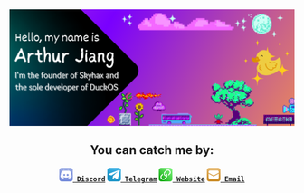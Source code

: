 <a href="#">
  <img align="center" src="/profile.png" title="Hello, my name is Arthur Jiang. I'm the founder of Skyhax and the sole developer of DuckOS.">
</a>

<h2 align="center">You can catch me by:</h3>
<h4 align="center">
  <code><a href="https://discord.gg/2JbtU5HnrY"><img width="24" src="https://raw.githubusercontent.com/djsime1/djsime1/main/Icons/Discord.png"> Discord</a></code>
  <code><a href="https://t.me/skyhaxfr"><img width="24" src="https://raw.githubusercontent.com/djsime1/djsime1/main/Icons/Telegram.png"> Telegram</a></code>
  <code><a href="https://skyhax.lol"><img width="24" src="https://raw.githubusercontent.com/djsime1/djsime1/main/Icons/Website.png"> Website</a></code>
  <code><a href="mailto:1mp0ss1bl3@skyhax.lol"><img width="24" src="https://raw.githubusercontent.com/djsime1/djsime1/main/Icons/Email.png"> Email</a></code>
</h4>
